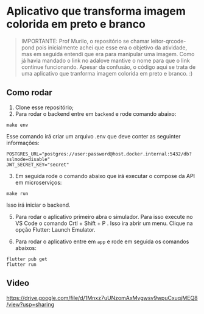 # Aplicativo que transforma imagem colorida em preto e branco 

> IMPORTANTE: Prof Murilo, o repositório se chamar leitor-qrcode-pond pois inicialmente achei que esse era o objetivo da atividade, mas em seguida entendi que era para manipular uma imagem. Como já havia mandado o link no adalove mantive o nome para que o link continue funcionando. Apesar da confusão, o código aqui se trata de uma aplicativo que tranforma imagem colorida em preto e branco. :) 

## Como rodar

1. Clone esse repositório;
2. Para rodar o backend entre em `backend` e rode comando abaixo:

```
make env
```
Esse comando irá criar um arquivo .env que deve conter as seguinter informações:

```
POSTGRES_URL="postgres://user:password@host.docker.internal:5432/db?sslmode=disable"
JWT_SECRET_KEY="secret"
```
3. Em seguida rode o comando abaixo que irá executar o compose da API em microserviços:
```
make run
```
Isso irá iniciar o backend.

5. Para rodar o aplicativo primeiro abra o simulador. Para isso execute no VS Code o comando Crtl + Shift + P . Isso ira abrir um menu. Clique na opção Flutter: Launch Emulator.

4. Para rodar o aplicativo entre em `app` e rode em seguida os comandos abaixos:

```
flutter pub get
flutter run
```

## Video

https://drive.google.com/file/d/1Mnxz7uUNzomAxMvgwsv9wpuCxuqjMEQ8/view?usp=sharing

